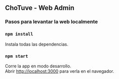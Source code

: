 ## ChoTuve - Web Admin

### Pasos para levantar la web localmente

### `npm install`

Instala todas las dependencias.

### `npm start`

Corre la app en modo desarrollo.<br />
Abrir [http://localhost:3000](http://localhost:3000) para verla en el navegador.
